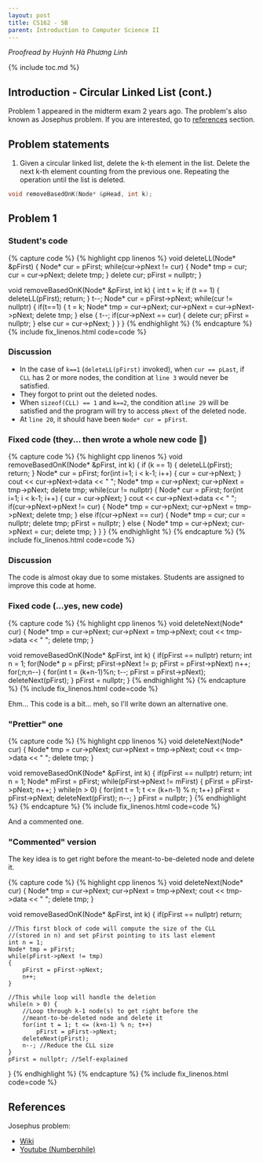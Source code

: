 ```yaml
---
layout: post
title: CS162 - 5B
parent: Introduction to Computer Science II
--- 
```


*Proofread by Huỳnh Hà Phương Linh*

{% include toc.md %}

## Introduction - Circular Linked List (cont.)

Problem 1 appeared in the midterm exam 2 years ago. The problem's also known as Josephus problem. If you are interested, go to <a href = "#references">references</a> section.

## Problem statements

1. Given a circular linked list, delete the k-th element in the list. Delete the next k-th element counting from the previous one. Repeating the operation until the list is deleted.
```cpp
void removeBasedOnK(Node* &pHead, int k);
```

## Problem 1


### Student's code

{% capture code %}
{% highlight cpp linenos %}
void deleteLL(Node* &pFirst) {
    Node* cur = pFirst;
    while(cur->pNext != cur) {
        Node* tmp = cur;
        cur = cur->pNext;
        delete tmp;
    }
    delete cur;
    pFirst = nullptr;
}

void removeBasedOnK(Node* &pFirst, int k)
{
    int t = k;
    if (t == 1) {
        deleteLL(pFirst);
        return;
    }
    t--;
    Node* cur = pFirst->pNext;
    while(cur != nullptr) {
        if(t==1) {
            t = k;
            Node* tmp = cur->pNext;
            cur->pNext = cur->pNext->pNext;
            delete tmp;
        } else {
            t--;
            if(cur->pNext == cur) {
                delete cur;
                pFirst = nullptr;
            } 
            else cur = cur->pNext;
        }
    }
}
{% endhighlight %}
{% endcapture %}
{% include fix_linenos.html code=code %}

### Discussion

- In the case of `k==1` (`deleteLL(pFirst)` invoked), when `cur == pLast`, if `CLL` has 2 or more nodes, the condition at `line 3` would never be satisfied. 
- They forgot to print out the deleted nodes. 
- When `sizeof(CLL) == 1` and `k==2`, the condition at`line 29` will be satisfied and the program will try to access `pNext` of the deleted node.
- At `line 20`, it should have been `Node* cur = pFirst`.


### Fixed code (they... then wrote a whole new code 🥲)

{% capture code %}
{% highlight cpp linenos %}
void removeBasedOnK(Node* &pFirst, int k) {
    if (k == 1) {
        deleteLL(pFirst);
        return;
    }
    Node* cur = pFirst;
    for(int i=1; i < k-1; i++) {
        cur = cur->pNext;
    }
    cout << cur->pNext->data << " ";
    Node* tmp = cur->pNext;
    cur->pNext = tmp->pNext;
    delete tmp;
    while(cur != nullptr) {
        Node* cur = pFirst;
        for(int i=1; i < k-1; i++) {
            cur = cur->pNext;
        }
        cout << cur->pNext->data << " ";
        if(cur->pNext->pNext != cur) {
            Node* tmp = cur->pNext;
            cur->pNext = tmp->pNext;
            delete tmp;
        }
        else if(cur->pNext == cur) {
            Node* tmp = cur;
            cur = nullptr;
            delete tmp;
            pFirst = nullptr;
        }
        else {
            Node* tmp = cur->pNext;
            cur->pNext = cur;
            delete tmp;
        }
    }
}
{% endhighlight %}
{% endcapture %}
{% include fix_linenos.html code=code %}

### Discussion

The code is almost okay due to some mistakes. Students are assigned to improve this code at home.

### Fixed code (...yes, new code)

{% capture code %}
{% highlight cpp linenos %}
void deleteNext(Node* cur) {
    Node* tmp = cur->pNext;
    cur->pNext = tmp->pNext;
    cout << tmp->data << " ";
    delete tmp;
}

void removeBasedOnK(Node* &pFirst, int k) {
    if(pFirst == nullptr) return;
    int n = 1;
    for(Node* p = pFirst; pFirst->pNext != p; pFirst = pFirst->pNext)
        n++;
    for(;n;n--) {
        for(int t = (k+n-1)%n; t--; pFirst = pFirst->pNext);
        deleteNext(pFirst);
    }
    pFirst = nullptr;
}
{% endhighlight %}
{% endcapture %}
{% include fix_linenos.html code=code %}

Ehm... This code is a bit... meh, so I'll write down an alternative one.

### "Prettier" one

{% capture code %}
{% highlight cpp linenos %}
void deleteNext(Node* cur) {
    Node* tmp = cur->pNext;
    cur->pNext = tmp->pNext;
    cout << tmp->data << " ";
    delete tmp;
}

void removeBasedOnK(Node* &pFirst, int k) {
    if(pFirst == nullptr) return;
    int n = 1;
    Node* mFirst = pFirst;
    while(pFirst->pNext != mFirst)
    {
        pFirst = pFirst->pNext;
        n++;
    }
    while(n > 0) {
        for(int t = 1; t <= (k+n-1) % n; t++)
            pFirst = pFirst->pNext;
        deleteNext(pFirst);
        n--;
    }
    pFirst = nullptr;
}
{% endhighlight %}
{% endcapture %}
{% include fix_linenos.html code=code %}

And a commented one.

### "Commented" version

The key idea is to get right before the meant-to-be-deleted node and delete it.

{% capture code %}
{% highlight cpp linenos %}
void deleteNext(Node* cur) {
    Node* tmp = cur->pNext;
    cur->pNext = tmp->pNext;
    cout << tmp->data << " ";
    delete tmp;
}

void removeBasedOnK(Node* &pFirst, int k) {
    if(pFirst == nullptr) return;
    
    //This first block of code will compute the size of the CLL 
    //(stored in n) and set pFirst pointing to its last element
    int n = 1;
    Node* tmp = pFirst;
    while(pFirst->pNext != tmp)
    {
        pFirst = pFirst->pNext;
        n++;
    }
    
    //This while loop will handle the deletion
    while(n > 0) {
        //Loop through k-1 node(s) to get right before the 
        //meant-to-be-deleted node and delete it
        for(int t = 1; t <= (k+n-1) % n; t++)
            pFirst = pFirst->pNext;
        deleteNext(pFirst);
        n--; //Reduce the CLL size
    }
    pFirst = nullptr; //Self-explained
}
{% endhighlight %}
{% endcapture %}
{% include fix_linenos.html code=code %}

## References

Josephus problem: 
- [Wiki](https://en.wikipedia.org/wiki/Josephus_problem)
- [Youtube \(Numberphile\)](https://www.youtube.com/watch?v=uCsD3ZGzMgE&t=6s)